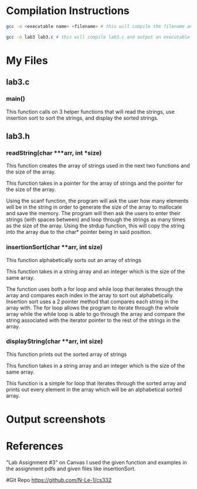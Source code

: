 <!--
NOTES:
This README is an example README for CS332/532 labs. This is a purely minimal example. It's written to emulate pure english representations of a set of documentation. As you start to write more "real world" documentation you will encounter certain standards and manners of writing that this README prepares you for
-->

# Compilation Instructions

```bash
gcc -o <executable name> <filename> # this will compile the filename and return an executable with the executable name

gcc -o lab3 lab3.c # this will compile lab3.c and output an executable called lab3
```

# My Files
## lab3.c

### main()

This function calls on 3 helper functions that will read the strings, use insertion sort to sort the strings, and display the sorted strings.

## lab3.h

### readString(char ***arr, int *size)
This function creates the array of strings used in the next two functions and the size of the array.

This function takes in a pointer for the array of strings and the pointer for the size of the array.

Using the scanf function, the program will ask the user how many elements will be in the string in order to generate the size of the array
to mallocate and save the memory. The program will then ask the users to enter their strings (with spaces between) and loop through the strings as many times as the size of the array. Using the strdup function, this will copy the string into the array due to the char* pointer being in said position.

### insertionSort(char **arr, int size)
This function alphabetically sorts out an array of strings 

This function takes in a string array and an integer which is the size of the same array.

The function uses both a for loop and while loop that iterates through the array and compares each index in the array to sort out alphabetically. Insertion sort uses a 2 pointer method that compares each string in the array with. The for loop allows the program to iterate through the whole array while the while loop is able to go through the array and compare the string associated with the iterator pointer to the rest of the strings in the array.

### displayString(char **arr, int size)
This function prints out the sorted array of strings

This function takes in a string array and an integer which is the size of the same array.

This function is a simple for loop that iterates through the sorted array and prints out every element in the array which will be an alphabetical sorted array.
# Output screenshots
<put your screenshots here>

# References

"Lab Assignment #3" on Canvas
I used the given function and examples in the assignment pdfs and given files like insertionSort.

#Git Repo
https://github.com/N-Le-1/cs332
